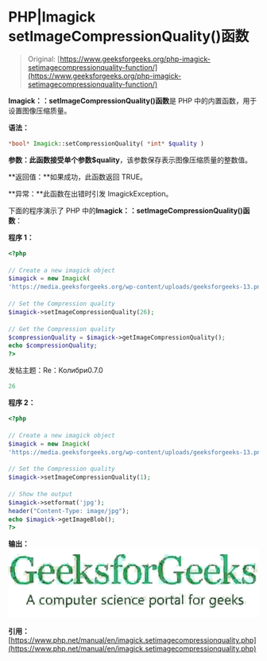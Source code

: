 # PHP|Imagick setImageCompressionQuality()函数

> Original: [https://www.geeksforgeeks.org/php-imagick-setimagecompressionquality-function/](https://www.geeksforgeeks.org/php-imagick-setimagecompressionquality-function/)

**Imagick：：setImageCompressionQuality()函数**是 PHP 中的内置函数，用于设置图像压缩质量。

**语法：**

```php
*bool* Imagick::setCompressionQuality( *int* $quality )
```

**参数：**此函数接受单个参数**$quality**，该参数保存表示图像压缩质量的整数值。

**返回值：**如果成功，此函数返回 TRUE。

**异常：**此函数在出错时引发 ImagickException。

下面的程序演示了 PHP 中的**Imagick：：setImageCompressionQuality()函数**：

**程序 1：**

```php
<?php

// Create a new imagick object
$imagick = new Imagick(
'https://media.geeksforgeeks.org/wp-content/uploads/geeksforgeeks-13.png');

// Set the Compression quality
$imagick->setImageCompressionQuality(26);

// Get the Compression quality
$compressionQuality = $imagick->getImageCompressionQuality();
echo $compressionQuality;
?>
```

发帖主题：Re：Колибри0.7.0

```php
26
```

**程序 2：**

```php
<?php

// Create a new imagick object
$imagick = new Imagick(
'https://media.geeksforgeeks.org/wp-content/uploads/geeksforgeeks-13.png');

// Set the Compression quality
$imagick->setImageCompressionQuality(1);

// Show the output
$imagick->setformat('jpg');
header("Content-Type: image/jpg");
echo $imagick->getImageBlob();
?>
```

**输出：**
![](img/58c54733bbaddc09a1c0e5d069ec091b.png)

**引用：**[https://www.php.net/manual/en/imagick.setimagecompressionquality.php](https://www.php.net/manual/en/imagick.setimagecompressionquality.php)